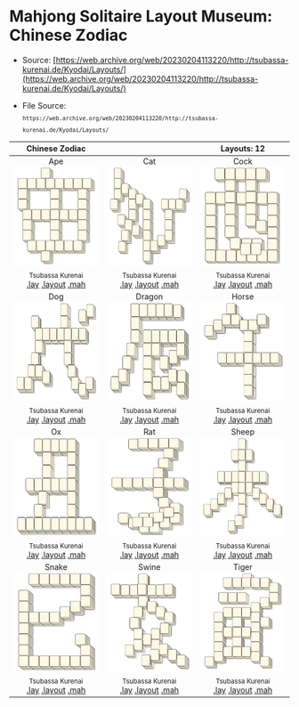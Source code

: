 # Mahjong Solitaire Layout Museum: Chinese Zodiac
* Source: [https://web.archive.org/web/20230204113220/http://tsubassa-kurenai.de/Kyodai/Layouts/](https://web.archive.org/web/20230204113220/http://tsubassa-kurenai.de/Kyodai/Layouts/)

* File Source:  
<sub>```https://web.archive.org/web/20230204113220/http://tsubassa-kurenai.de/Kyodai/Layouts/```</sub>


|Chinese Zodiac||Layouts: 12|
|:--:|:--:|:--:|
|Ape<br><img src="./ape.svg" height="180" width="175"><br> <sub>Tsubassa Kurenai</sub> <br>[.lay](./ape.lay)  [.layout](./ape.layout)  [.mah](./ape.mah) |Cat<br><img src="./cat.svg" height="180" width="175"><br> <sub>Tsubassa Kurenai</sub> <br>[.lay](./cat.lay)  [.layout](./cat.layout)  [.mah](./cat.mah) |Cock<br><img src="./cock.svg" height="180" width="175"><br> <sub>Tsubassa Kurenai</sub> <br>[.lay](./cock.lay)  [.layout](./cock.layout)  [.mah](./cock.mah) |
|Dog<br><img src="./dog.svg" height="180" width="175"><br> <sub>Tsubassa Kurenai</sub> <br>[.lay](./dog.lay)  [.layout](./dog.layout)  [.mah](./dog.mah) |Dragon<br><img src="./dragon.svg" height="180" width="175"><br> <sub>Tsubassa Kurenai</sub> <br>[.lay](./dragon.lay)  [.layout](./dragon.layout)  [.mah](./dragon.mah) |Horse<br><img src="./horse.svg" height="180" width="175"><br> <sub>Tsubassa Kurenai</sub> <br>[.lay](./horse.lay)  [.layout](./horse.layout)  [.mah](./horse.mah) |
|Ox<br><img src="./ox.svg" height="180" width="175"><br> <sub>Tsubassa Kurenai</sub> <br>[.lay](./ox.lay)  [.layout](./ox.layout)  [.mah](./ox.mah) |Rat<br><img src="./rat.svg" height="180" width="175"><br> <sub>Tsubassa Kurenai</sub> <br>[.lay](./rat.lay)  [.layout](./rat.layout)  [.mah](./rat.mah) |Sheep<br><img src="./sheep.svg" height="180" width="175"><br> <sub>Tsubassa Kurenai</sub> <br>[.lay](./sheep.lay)  [.layout](./sheep.layout)  [.mah](./sheep.mah) |
|Snake<br><img src="./snake.svg" height="180" width="175"><br> <sub>Tsubassa Kurenai</sub> <br>[.lay](./snake.lay)  [.layout](./snake.layout)  [.mah](./snake.mah) |Swine<br><img src="./swine.svg" height="180" width="175"><br> <sub>Tsubassa Kurenai</sub> <br>[.lay](./swine.lay)  [.layout](./swine.layout)  [.mah](./swine.mah) |Tiger<br><img src="./tiger.svg" height="180" width="175"><br> <sub>Tsubassa Kurenai</sub> <br>[.lay](./tiger.lay)  [.layout](./tiger.layout)  [.mah](./tiger.mah) |